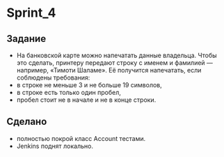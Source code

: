 # Sprint_4

## Задание
- На банковской карте можно напечатать данные владельца. Чтобы это сделать, принтеру передают строку с именем и фамилией — например, «Тимоти Шаламе». Её получится напечатать, если соблюдены требования:
- в строке не меньше 3 и не больше 19 символов,
- в строке есть только один пробел,
- пробел стоит не в начале и не в конце строки.

## Сделано
- полностью покрой класс Account тестами.
- Jenkins поднят локально.
